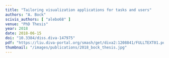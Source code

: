 ```yaml
---
title: "Tailoring visualization applications for tasks and users"
authors: "A. Bock"
scivis_authors: [ "alebo68" ]
venue: "PhD Thesis"
year: 2018
date: 2018-06-15
doi: "10.3384/diss.diva-147975"
pdf: "https://liu.diva-portal.org/smash/get/diva2:1208841/FULLTEXT01.pdf"
thumbnail: "/images/publications/2018_bock_thesis.jpg"
---
```

